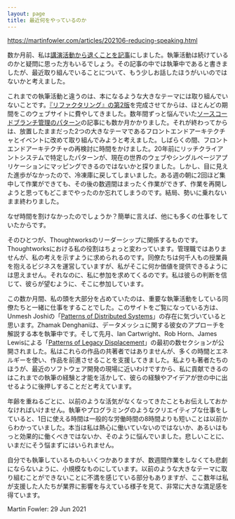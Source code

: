 ```yaml
---
layout: page
title: 最近何をやっているのか
---
```


<https://martinfowler.com/articles/202106-reducing-speaking.html>

<!-- A couple of months ago I announced that I was stepping back from speaking. A few people wondered whether I would still be writing. I did indicate in that article that I am, but I felt it may be worth saying a bit more about what I’m concentrating on these days. -->

数か月前、私は[講演活動から退くことを記事](https://martinfowler.com/articles/202106-reducing-speaking.html)にしました。執筆活動は続けているのかと疑問に思った方もいるでしょう。その記事の中では執筆中であると書きましたが、最近取り組んでいることについて、もう少しお話したほうがいいのではないかと考えました。

<!-- One thing that’s different to much of my writing life is that I’m not tackling a big writing topic, such as a book-length material. 
After I finished the second edition of Refactoring, 
    I spent most of the following year working on this website, 
	and then put a few months into my article on Branching Patterns, 
		which had been knocking on my brain for a few years. 
That done, 
	I fancied revisiting one of the two big topics I started exploring, 
but then put on ice in the mid oughts: 
	front-end architecture and events. 
For a while I spent some time revisiting front-end architecture, 
	exploring how patterns I’d identified with rich clients systems 20 years ago mapped into the current world of the web and single-page applications.
 But I ended up putting that back in the freezer because I wasn’t making palpable progress. 
I’d get a couple of solid mornings on it one week, 
	only to not be able to work on it again for a couple of weeks, 
	which meant I forgot where I was when I needed to pick it up again. 
I wasn’t able to get momentum, and without that I wasn’t getting anywhere. -->

これまでの執筆活動と違うのは、本になるような大きなテーマには取り組んでいないことです。[『リファクタリング』の第2版](https://martinfowler.com/books/refactoring.html)を完成させてからは、ほとんどの期間をこのウェブサイトに費やしてきました。数年間ずっと悩んでいた[ソースコードブランチ管理のパターン](/PatternsForManagingSourceCodeBranches)の記事にも数か月かかりました。それが終わってからは、放置したままだった2つの大きなテーマであるフロントエンドアーキテクチャとイベントに改めて取り組んでみようと考えました。しばらくの間、フロントエンドアーキテクチャの再検討に時間をかけました。20年前にリッチクライアントシステムで特定したパターンが、現在の世界のウェブやシングルページアプリケーションにマッピングできるのではないかと探りました。しかし、目に見えた進歩がなかったので、冷凍庫に戻してしまいました。ある週の朝に2回ほど集中して作業ができても、その後の数週間はまったく作業ができず、作業を再開しようと思ってもどこまでやったのか忘れてしまうのです。結局、勢いに乗れないまま終わりました。

<!-- Why wasn’t I able to spend time on these things? Simply put, plenty of other stuff I was working on. -->

なぜ時間を割けなかったのでしょうか？簡単に言えば、他にも多くの仕事をしていたからです。

<!-- Some of this being involved in Thoughtworks leadership. My role in Thoughtworks is odd, I don’t have any management responsibilities, 
but I’m often called to contribute my point of view. Watching how my colleagues run a business that employs thousands of people, 
	it seems inconceivable to me 
	that I have anything valuable to add. 
Yet they keep asking me to participate, 
	and I should trust their good judgment and be as involved as they wish. -->

そのひとつが、Thoughtworksのリーダーシップに関係するものです。Thoughtworksにおける私の役割はちょっと変わっています。管理職ではありませんが、私の考えを示すように求められるのです。同僚たちは何千人もの授業員を抱えるビジネスを運営していますが、私がそこに何か価値を提供できるようには思えません。それなのに、私に参加を求めてくるのです。私は彼らの判断を信じて、彼らが望むように、そこに参加しています。

<!-- The main thing that’s been occupying my brain in the last months 
	has been working with my colleagues 
	who are working on significant writing works. 
Those who follow this site will hopefully have noticed 
	Unmesh Joshi’s collection of Patterns of Distributed Systems. 
Zhamak Denghani is working on a book to describe her Data Mesh approach. 
And last month 
	I published the first few section of Ian Cartwright, Rob Horn, and James Lewis’s Patterns of Legacy Displacement. 
While I’m certainly not a co-author of any of these works, 
	I have put a lot of time and energy shepherding them forwards. 
These authors are much closer to the reality of software development these days than I am, 
	so I think I can contribute more by using what experience and talent I have in writing to get their experiences and ideas out into the world. -->

この数か月間、私の頭を大部分を占めていたのは、重要な執筆活動をしている同僚たちと一緒に仕事をすることでした。このサイトをご覧になっている方は、Unmesh Joshiの「[Patterns of Distributed Systems](https://martinfowler.com/articles/patterns-of-distributed-systems/)」の存在に気づいていると思います。Zhamak Denghaniは、データメッシュに関する彼女のアプローチを解説する本を執筆中です。そして先月、Ian Cartwright、Rob Horn、James Lewisによる「[Patterns of Legacy Displacement](https://martinfowler.com/articles/patterns-legacy-displacement/)」の最初の数セクションが公開されました。私はこれらの作品の共著者ではありませんが、多くの時間とエネルギーを使い、作品を前進させることを支援してきました。私よりも著者たちのほうが、最近のソフトウェア開発の現場に近いわけですから、私に貢献できるのはこれまでの執筆の経験と才能を活かして、彼らの経験やアイデアが世の中に出せるように後押しすることだと考えています。

<!-- I should also mention that I suspect 
I’m not as energetic as I used to be as I age. 
I’ve long known that when you’re doing very creative work, 
	such as writing or programming, 
    the useful hours you can do in a day is rather less than the accepted industrial eight. 
I’ve always been nagged by my conviction 
	that I’m not working as diligently or effectively as I ought to be. 
Sadly I’m not getting any better 
	at not letting that bug me. -->

年齢を重ねるごとに、以前のような活気がなくなってきたこともお伝えしておかなければいけません。執筆やプログラミングのようなクリエイティブな仕事をしていると、1日に使える時間は一般的な労働時間の8時間よりも短いことは以前からわかっていました。本当は私は熱心に働いていないのではないか、あるいはもっと効果的に働くべきではないか、そのように悩んでいました。悲しいことに、いまだにそう悩まずにはいられません。


<!-- I still have some writing of my own simmering, 
	but I’m keeping it small scale, 
so that it isn’t a tragedy 
	when its pushed aside for a few weeks. 
Part of me is frustrated that I can’t tackle a big topic like I used to, 
but I’ve gained an immense satisfaction 
	from seeing those I’ve helped 
	making an impact on the industry over the years. -->

自分でも執筆しているものもいくつかありますが、数週間作業をしなくても悲劇にならないように、小規模なものにしています。以前のような大きなテーマに取り組むことができないことに不満を感じている部分もありますが、ここ数年は私が支援した人たちが業界に影響を与えている様子を見て、非常に大きな満足感を得ています。


Martin Fowler: 29 Jun 2021
